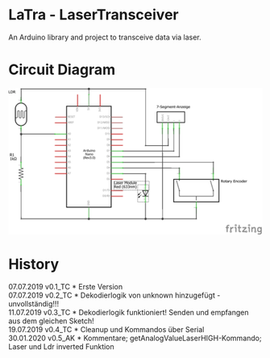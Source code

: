 # LaTra - LaserTransceiver
An Arduino library and project to transceive data via laser.

# Circuit Diagram

![](LaTra_Schaltplan.png)

# History

07.07.2019 v0.1_TC * Erste Version\
07.07.2019 v0.2_TC * Dekodierlogik von unknown hinzugefügt - unvollständig!!!\
11.07.2019 v0.3_TC * Dekodierlogik funktioniert! Senden und empfangen aus dem gleichen Sketch!\
19.07.2019 v0.4_TC * Cleanup und Kommandos über Serial\
30.01.2020 v0.5_AK * Kommentare; getAnalogValueLaserHIGH-Kommando; Laser und Ldr inverted Funktion
